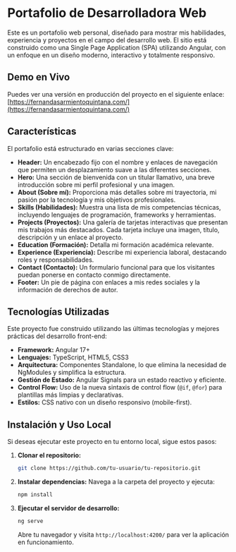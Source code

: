 # Portafolio de Desarrolladora Web

Este es un portafolio web personal, diseñado para mostrar mis habilidades, experiencia y proyectos en el campo del desarrollo web. El sitio está construido como una Single Page Application (SPA) utilizando Angular, con un enfoque en un diseño moderno, interactivo y totalmente responsivo.

## Demo en Vivo

Puedes ver una versión en producción del proyecto en el siguiente enlace:
[https://fernandasarmientoquintana.com/](https://fernandasarmientoquintana.com/)

## Características

El portafolio está estructurado en varias secciones clave:

*   **Header:** Un encabezado fijo con el nombre y enlaces de navegación que permiten un desplazamiento suave a las diferentes secciones.
*   **Hero:** Una sección de bienvenida con un titular llamativo, una breve introducción sobre mi perfil profesional y una imagen.
*   **About (Sobre mí):** Proporciona más detalles sobre mi trayectoria, mi pasión por la tecnología y mis objetivos profesionales.
*   **Skills (Habilidades):** Muestra una lista de mis competencias técnicas, incluyendo lenguajes de programación, frameworks y herramientas.
*   **Projects (Proyectos):** Una galería de tarjetas interactivas que presentan mis trabajos más destacados. Cada tarjeta incluye una imagen, título, descripción y un enlace al proyecto.
*   **Education (Formación):** Detalla mi formación académica relevante.
*   **Experience (Experiencia):** Describe mi experiencia laboral, destacando roles y responsabilidades.
*   **Contact (Contacto):** Un formulario funcional para que los visitantes puedan ponerse en contacto conmigo directamente.
*   **Footer:** Un pie de página con enlaces a mis redes sociales y la información de derechos de autor.

## Tecnologías Utilizadas

Este proyecto fue construido utilizando las últimas tecnologías y mejores prácticas del desarrollo front-end:

*   **Framework:** Angular 17+
*   **Lenguajes:** TypeScript, HTML5, CSS3
*   **Arquitectura:** Componentes Standalone, lo que elimina la necesidad de NgModules y simplifica la estructura.
*   **Gestión de Estado:** Angular Signals para un estado reactivo y eficiente.
*   **Control Flow:** Uso de la nueva sintaxis de control flow (`@if`, `@for`) para plantillas más limpias y declarativas.
*   **Estilos:** CSS nativo con un diseño responsivo (mobile-first).

## Instalación y Uso Local

Si deseas ejecutar este proyecto en tu entorno local, sigue estos pasos:

1.  **Clonar el repositorio:**
    ```bash
    git clone https://github.com/tu-usuario/tu-repositorio.git
    ```

2.  **Instalar dependencias:**
    Navega a la carpeta del proyecto y ejecuta:
    ```bash
    npm install
    ```

3.  **Ejecutar el servidor de desarrollo:**
    ```bash
    ng serve
    ```
    Abre tu navegador y visita `http://localhost:4200/` para ver la aplicación en funcionamiento.
